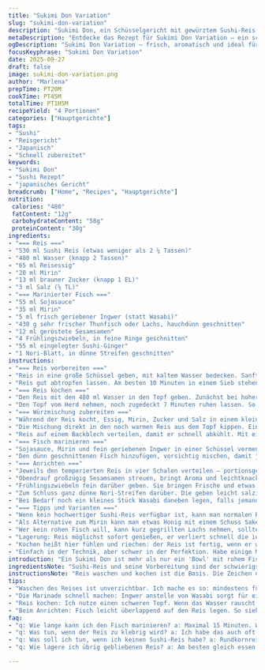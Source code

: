 ```yaml
---
title: "Sukimi Don Variation"
slug: "sukimi-don-variation"
description: "Sukimi Don, ein Schüsselgericht mit gewürztem Sushi-Reis und rohem Fisch in Sojasauce und Mirin. Der Reis wird mehrfach gespült, sanft gegart und mit einer Essig-Mirin-Sauce abgerundet. Der Fisch marinierte ich diesmal mit einer Mischung aus Sojasauce, Mirin, etwas frisch geriebenem Ingwer anstelle von Wasabi, das gibt eine mildere Schärfe. Garnieren mit gerösteten Sesamsamen, Frühlingszwiebeln, eingelegtem Ingwer und fein geschnittener Nori bringt verschiedene Texturen. Die Mengen wurden leicht angepasst, ebenso die Garzeiten, um die perfekte Balance aus Feuchtigkeit und Aroma zu erreichen. Ein Grundrezept, das variabel ist, besonders wenn man Lachs durch gelben Thunfisch ersetzt. Ein unkompliziertes Gericht, das schnell zubereitet und dabei nie langweilig wird."
metaDescription: "Entdecke das Rezept für Sukimi Don Variation – ein schmackhaftes japanisches Schüsselgericht mit frischem Fisch und gewürztem Reis."
ogDescription: "Sukimi Don Variation – frisch, aromatisch und ideal für kreative Küchenabenteuer mit Sushi-Reis und zart mariniertem Fisch."
focusKeyphrase: "Sukimi Don Variation"
date: 2025-09-27
draft: false
image: sukimi-don-variation.png
author: "Marlena"
prepTime: PT20M
cookTime: PT45M
totalTime: PT1H5M
recipeYield: "4 Portionen"
categories: ["Hauptgerichte"]
tags:
- "Sushi"
- "Reisgericht"
- "Japanisch"
- "Schnell zubereitet"
keywords:
- "Sukimi Don"
- "Sushi Rezept"
- "japanisches Gericht"
breadcrumb: ["Home", "Recipes", "Hauptgerichte"]
nutrition: 
 calories: "480"
 fatContent: "12g"
 carbohydrateContent: "58g"
 proteinContent: "30g"
ingredients:
- "=== Reis ==="
- "530 ml Sushi Reis (etwas weniger als 2 ¼ Tassen)"
- "480 ml Wasser (knapp 2 Tassen)"
- "65 ml Reisessig"
- "20 ml Mirin"
- "13 ml brauner Zucker (knapp 1 EL)"
- "3 ml Salz (⅝ TL)"
- "=== Marinierter Fisch ==="
- "55 ml Sojasauce"
- "35 ml Mirin"
- "5 ml frisch geriebener Ingwer (statt Wasabi)"
- "430 g sehr frischer Thunfisch oder Lachs, hauchdünn geschnitten"
- "12 ml geröstete Sesamsamen"
- "4 Frühlingszwiebeln, in feine Ringe geschnitten"
- "55 ml eingelegter Sushi-Ginger"
- "1 Nori-Blatt, in dünne Streifen geschnitten"
instructions:
- "=== Reis vorbereiten ==="
- "Reis in eine große Schüssel geben, mit kaltem Wasser bedecken. Sanft reiben und abgießen. Mehrmals wiederholen, bis das Wasser klar ist – ich mache es eher fünf Mal. Das zeigt, dass die Stärke größtenteils runter ist; wichtig damit der Reis später nicht matschig wird."
- "Reis gut abtropfen lassen. Am besten 10 Minuten in einem Sieb stehen lassen, so wird er weder zu nass noch klebt er beim Kochen."
- "=== Reis kochen ==="
- "Den Reis mit den 480 ml Wasser in den Topf geben. Zunächst bei hoher Hitze aufkochen, bis das typische Rauschen des sprudelnden Wassers kommt, dann Deckel zu und auf die kleinste Flamme zurückdrehen. Nach 14 Minuten probiere ich meistens, ob noch Wasser im Topf ist. Es soll komplett weg sein, Reis fühlt sich weich an – nicht hart im Kern, aber auch nicht zerkocht."
- "Den Topf vom Herd nehmen, noch zugedeckt 7 Minuten ruhen lassen. So wird der Reis lockerer, Dampf verteilt sich gleichmäßig. Dabei den Deckel nicht öffnen, sonst entweicht Wärme und der Reis trocknet aus."
- "=== Würzmischung zubereiten ==="
- "Während der Reis kocht, Essig, Mirin, Zucker und Salz in einem kleinen Topf bei niedriger Hitze erwärmen. Nur sanft, bis sich Zucker und Salz auflösen. Nicht kochen! Der Duft von Essig vermischt mit Süße muss sich entfalten, sonst schmeckt es später flach."
- "Die Mischung direkt in den noch warmen Reis aus dem Topf kippen. Ein großes Holz- oder Kunststoffspatel nehmen, Reis vorsichtig, aber gründlich wenden, um alles zu vermischen. Nicht rühren, sonst zerfallen die Körner. Ich klopfe meist eher den Reis um, als ihn umzurühren."
- "Reis auf einem Backblech verteilen, damit er schnell abkühlt. Mit einem feuchten Küchentuch oder Frischhaltefolie bedecken, damit er nicht austrocknet. Ideal ist Raumtemperatur. Im Kühlschrank ist tabu, das verändert die Textur und macht den Reis fest."
- "=== Fisch marinieren ==="
- "Sojasauce, Mirin und fein geriebenen Ingwer in einer Schüssel vermengen. Der Ingwer ersetzt Wasabi für eine mildere, frischere Schärfe – weniger aggressiv, harmoniert besser mit dem Fisch meiner Erfahrung nach."
- "Den dünn geschnittenen Fisch hinzufügen, vorsichtig mischen, damit jede Scheibe leicht mit Marinade benetzt ist. 10-15 Minuten stehen lassen, nicht länger. Sonst wird der Fisch zu salzig und verliert seine zarte Frische."
- "=== Anrichten ==="
- "Jeweils den temperierten Reis in vier Schalen verteilen – portionsgerecht. Die Fischscheiben leicht überlappend auf den Reis legen, so entsteht diese schöne Marmorierung, die man in Sushi-Restaurants sieht."
- "Obendrauf großzügig Sesamsamen streuen, bringt Aroma und leichtknackige Textur gleichzeitig."
- "Frühlingszwiebeln fein darüber geben. Sie bringen Frische und etwas Farbe. Den eingelegten Sushi-Ginger gleichmäßig verteilen. Der süß-säuerliche Kontrast ist wichtig, damit das Gericht nicht eintönig schmeckt."
- "Zum Schluss ganz dünne Nori-Streifen darüber. Die geben leicht salzige, umami-reiche Nuancen und eine gewisse optische Spannung."
- "Bei Bedarf noch ein kleines Stück Wasabi daneben legen, falls jemand Schärfe will, aber besser separat servieren."
- "=== Tipps und Varianten ==="
- "Wenn kein hochwertiger Sushi-Reis verfügbar ist, kann man normalen Rundkornreis nehmen, aber unbedingt öfter und gründlicher waschen. Ein Koch mit zu viel Wasser zerstört die Struktur."
- "Als Alternative zum Mirin kann man etwas Honig mit einem Schuss Sake vermischen – gibt ähnlichen Glanz und Milde in der Marinade."
- "Wer kein rohen Fisch will, kann kurz gegrillten Lachs nehmen, sollte dann aber die Marinade auf die Wärme abstimmen, sonst gerinnt die Sauce."
- "Lagerung: Reis möglichst sofort genießen, er verliert schnell die ideale Konsistenz. Fisch sollte maximal einen Tag mariniert bleiben."
- "Kochen heißt hier fühlen und riechen: der Reis ist fertig, wenn er warm, locker und glänzend ist. Der Fisch sollte frisch duften, nicht fischig oder zu nachdrücklich riechen. Wenn alles stimmt, dann das Aroma genau zwischen Süße, Säure und Umami balancieren."
- "Einfach in der Technik, aber schwer in der Perfektion. Habe einige Male überwürzt oder zu matschigen Reis gehabt; das war eine Kombination aus Tropfen zu viel Marinade und zu viel Wasser in Kochphase. Ein Auge auf die Textur zu haben, spart enorm Zeit beim Probieren hinterher."
introduction: "Ein Sukimi Don ist mehr als nur ein 'Bowl' mit rohem Fisch und Reis. Es ist ein Spiel mit Texturen und Aromen, das Präzision verlangt. Der Reis muss genau gespült und richtig gekocht werden – nicht zu weich und nicht trocken. Die Marinade des Fisches ist ein Balanceakt zwischen Umami, Süße und leichter Schärfe, wobei ich Ingwer anstelle von Wasabi benutze, wegen seiner frischen, milden Note. Das Zusammenspiel mit eingelegtem Ingwer, Frühlingszwiebeln und Nori sorgt für verschiedene Mundeindrücke – knackig, weich, salzig, süß und frisch zugleich. Dieses Gericht experimentiert mit kleinen Mengenänderungen, um eine angenehmere Aromatik zu schaffen, was ich durch lange Versuche herausgefunden habe. Sorgfältige Texturkontrolle und die Kunst des Marinierens machen den Unterschied zwischen trockenem Reis mit langweiligem Fisch und einem Gericht mit echter Tiefe."
ingredientsNote: "Sushi-Reis und seine Vorbereitung sind der schwierigste Part. Ungeduld führt zu klebrigem oder matschigem Ergebnis. Wäsche ist nicht nur Sauberkeit, sondern entscheidend zur Stärke-Entfernung. Essig-Mirin-Sauce vorsichtig dosieren. Frischer Ingwer bringt frischen Kick, kann man dank mildem Tonangabe nach Belieben anpassen. Ich ersetze oft Wasabi damit, weil es für mich angenehmer ist, besonders wenn mariniert wird. Statt 1 EL braunen Zucker kann man Kokosblütenzucker nehmen, das verleiht eine interessantere Tiefe. Frühlingszwiebeln nicht zu grob schneiden – sonst fügen sie zu viel Biss statt dezente Frische hinzu. Beim Fisch: immer Sushi-Qualität oder Sashimi, selbst testen, rausgeschnittene Bereiche, keine braunen Stellen. Nori am besten erst kurz vor dem Servieren schneiden, sonst wird es trocken und verliert Aroma."
instructionsNote: "Reis waschen und kochen ist die Basis. Die Zeichen des perfekten Reises sind optisch glänzend, leicht klebrig, fein strukturiert. Hitze und Restdampf machen hier die Arbeit. Würzmischung nicht kochen, nur erwärmen, um alle Komponenten zu verbinden. Marinade für den Fisch nicht zu lang – sonst zerfällt die Frische. Fisch dünn schneiden, damit die Marinade beim Untermischen und späteren Essen gleich die richtig Textur hat. Beim Anrichten auf Sauberkeit achten, sonst sieht alles schlampig aus. Halte dich nicht stur an Zeitangaben, sondern fühle die richtige Konsistenz und Temperatur. Wer den Reis zu heiß angreift, zerstört die Körner. Beim Wenden mit Spatel nie pressen, sondern heben und klopfen. So bleibt der Reis locker und kratzt gut am Gaumen. Für das Marinieren nutze ich eine große, flache Schale – da verteilt sich die Sauce richtig. Das Auflegen der Fischscheiben ist Kunst: leicht überlappend, nie zu dick, nie zu dünn, gerade so zum Verschmelzen."
tips:
- "Waschen des Reises ist unverzichtbar. Ich mache es so: mindestens fünf Mal. Wasser muss klar sein. Viele vergessen es. Sie schauen nicht nach. Die Stärke muss weg – sonst wird der Reis matschig. Geduld ist das A und O."
- "Die Marinade schnell machen: Ingwer anstelle von Wasabi sorgt für eine mildere Schärfe. Sojasauce und Mirin zusammenbringen. Einmal ein paar Minütchen stehen lassen. Aber nicht zu lange – Fisch bleibt zart. Wenn er zu lange mariniert, verändert er sich."
- "Reis kochen: Ich nutze einen schweren Topf. Wenn das Wasser rauscht, Deckel drauf. Hitze reduzieren. Dann nach 14 Minuten probieren. Er soll weich sein, nicht matschig. Die richtige Konsistenz ist entscheidend für das Erlebnis. Immer wieder Nachjustieren."
- "Beim Anrichten: Fisch leicht überlappend auf den Reis legen. So sieht es genau wie in den Restaurants aus. Sesamsamen großzügig drauf – bringt Aroma, das knackt. Gut für die Textur. Und die Frühlingszwiebeln: Sie bringen die Frische mit. schöner Akzent."
faq:
- "q: Wie lange kann ich den Fisch marinieren? a: Maximal 15 Minuten. Wenn ich ihn länger lasse, wird er zu salzig. Frische geht verloren. Also aufpassen: nicht zu lange stehen lassen; besser weniger, als zu viel."
- "q: Was tun, wenn der Reis zu klebrig wird? a: Ich habe das auch oft erlebt. Noch mehr waschen, bis er klar ist. Eine gute Technik ist, ihn im Sieb etwas antrocknen zu lassen. Dann wird er locker. Kühl lagern schadet der Struktur."
- "q: Was soll ich tun, wenn ich keinen Sushi-Reis habe? a: Rundkornreis ist eine Alternative. Aber unbedingt länger waschen. Der Kochprozess ist entscheidend. Zu viel Wasser vermischt sich schlecht. Es wird dann matschig – sehr unangenehm."
- "q: Wie lagere ich übrig gebliebenen Reis? a: Am besten gleich essen. Reis verliert schnell seine Konsistenz. Alternativ: in einem luftdichten Behälter im Kühlschrank lagern. Aber er wird härter; besser nicht länger als einen Tag aufheben."

---
```

